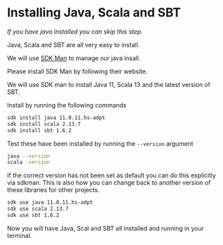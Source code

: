 # Installing Java, Scala and SBT

_If you have java installed you can skip this step._ 

Java, Scala and SBT are all very easy to install. 

We will use [SDK Man](https://sdkman.io/) to manage our java insall. 

Please install SDK Man by following their website. 

We will use SDK man to install Java 11, Scala 13 and the latest version of SBT. 

Install by running the following commands

```bash
sdk install java 11.0.11.hs-adpt
sdk install scala 2.13.7
sdk install sbt 1.6.2
```

Test these have been installed by running the `--version` argument 

```bash 
java --version
scala -version
```

If the correct version has not been set as default you can do this explicitly via sdkman. 
This is also how you can change back to another version of these libraries for other projects.

```bash 
sdk use java 11.0.11.hs-adpt
sdk use scala 2.13.7
sdk use sbt 1.6.2
```

Now you will have Java, Scal and SBT all installed and running in your terminal.